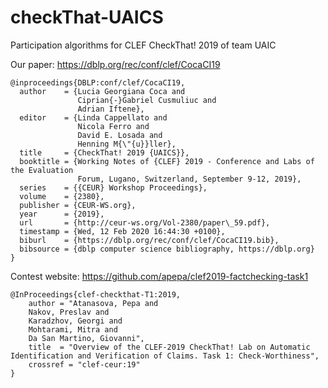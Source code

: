 # checkThat-UAICS
Participation algorithms for CLEF CheckThat! 2019 of team UAIC

Our paper: https://dblp.org/rec/conf/clef/CocaCI19

```
@inproceedings{DBLP:conf/clef/CocaCI19,
  author    = {Lucia Georgiana Coca and
               Ciprian{-}Gabriel Cusmuliuc and
               Adrian Iftene},
  editor    = {Linda Cappellato and
               Nicola Ferro and
               David E. Losada and
               Henning M{\"{u}}ller},
  title     = {CheckThat! 2019 {UAICS}},
  booktitle = {Working Notes of {CLEF} 2019 - Conference and Labs of the Evaluation
               Forum, Lugano, Switzerland, September 9-12, 2019},
  series    = {{CEUR} Workshop Proceedings},
  volume    = {2380},
  publisher = {CEUR-WS.org},
  year      = {2019},
  url       = {http://ceur-ws.org/Vol-2380/paper\_59.pdf},
  timestamp = {Wed, 12 Feb 2020 16:44:30 +0100},
  biburl    = {https://dblp.org/rec/conf/clef/CocaCI19.bib},
  bibsource = {dblp computer science bibliography, https://dblp.org}
}
```

Contest website: https://github.com/apepa/clef2019-factchecking-task1

```
@InProceedings{clef-checkthat-T1:2019,
    author = "Atanasova, Pepa and
    Nakov, Preslav and
    Karadzhov, Georgi and
    Mohtarami, Mitra and
    Da San Martino, Giovanni",
    title  = "Overview of the CLEF-2019 CheckThat! Lab on Automatic Identification and Verification of Claims. Task 1: Check-Worthiness",
    crossref = "clef-ceur:19"
}
```
